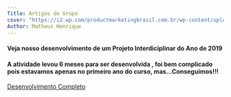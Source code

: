 ```yaml
---
Title: Artigos do Grupo
cover: "https://i2.wp.com/productmarketingbrasil.com.br/wp-content/uploads/2019/06/Must-Read-books.jpg?fit=5000%2C3000&ssl=1"
Author: Matheus Henrique
---
```


#### Veja nosso desenvolvimento de um Projeto Interdiciplinar do Ano de 2019

#### A atividade levou 6 meses para ser desenvolvida , foi bem complicado pois estavamos apenas no primeiro ano do curso, mas...Conseguimos!!!

[Desenvolvimento Completo](https://drive.google.com/open?id=1gJU_OJZIgNkckWSUUU4Wi1Xp5N546UDX)

